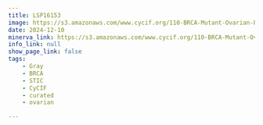 ```yaml
---
title: LSP16153
image: https://s3.amazonaws.com/www.cycif.org/110-BRCA-Mutant-Ovarian-Precursors/LSP16153/LSP16153.png
date: 2024-12-10
minerva_link: https://s3.amazonaws.com/www.cycif.org/110-BRCA-Mutant-Ovarian-Precursors/LSP16153/index.html
info_link: null
show_page_link: false
tags:
    - Gray
    - BRCA
    - STIC
    - CyCIF
    - curated
    - ovarian

---
```

